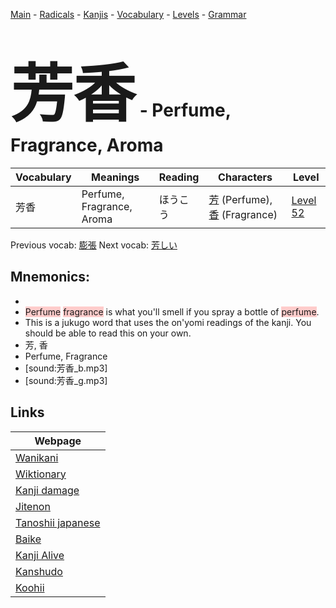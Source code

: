 <style> bigfont {font-size: 100px}</style>
[Main](../README.md) -
[Radicals](../radicals.md) -
[Kanjis](../kanjis.md) -
[Vocabulary](../vocabulary.md) -
[Levels](../levels.md) -
[Grammar](../grammar.md)
# <bigfont> 芳香</bigfont> - Perfume, Fragrance, Aroma 

| Vocabulary | Meanings | Reading | Characters | Level |
| --- | --- | --- | --- | --- |
| 芳香 | Perfume, Fragrance, Aroma | ほうこう |  [芳](../kanjis/芳.md) (Perfume), [香](../kanjis/香.md) (Fragrance) | [Level 52](../levels/wk_level52.md) |

Previous vocab: [膨張](膨張.md) Next vocab: [芳しい](芳しい.md) 

## Mnemonics:

* 
* <span style="background-color:#ffcccb"> Perfume</span> <span style="background-color:#ffcccb"> fragrance</span> is what you'll smell if you spray a bottle of <span style="background-color:#ffcccb"> perfume</span>.
* This is a jukugo word that uses the on'yomi readings of the kanji. You should be able to read this on your own.
* 芳, 香
* Perfume, Fragrance
* [sound:芳香_b.mp3]
* [sound:芳香_g.mp3]


## Links 

| Webpage |
| --- |
| [Wanikani          ](https://www.wanikani.com/kanji/芳香) |
| [Wiktionary        ](https://en.wiktionary.org/wiki/芳香) |
| [Kanji damage      ](http://www.kanjidamage.com/kanji/search?utf8=✓&q=芳香) |
| [Jitenon           ](https://jitenon.com/kanji/芳香) |
| [Tanoshii japanese ](https://www.tanoshiijapanese.com/dictionary/kanji.cfm?k=芳香) |
| [Baike             ](https://baike.baidu.com/item/芳香) |
| [Kanji Alive       ](https://app.kanjialive.com/芳香) |
| [Kanshudo          ](https://www.kanshudo.com/searchmn?q=芳香) |
| [Koohii            ](https://kanji.koohii.com/study/kanji/芳香) |
